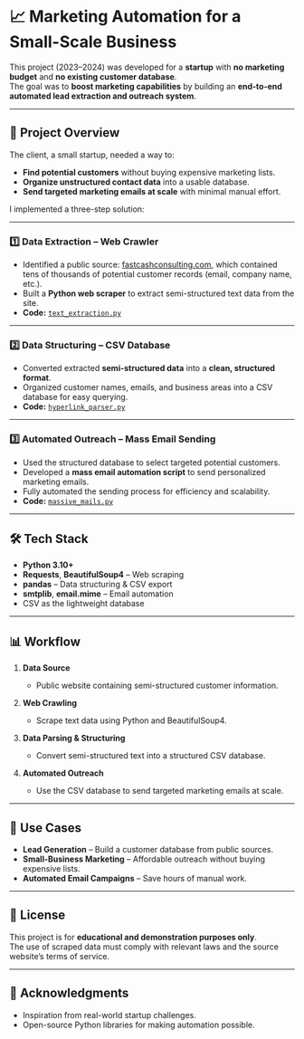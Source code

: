 # 📈 Marketing Automation for a Small-Scale Business

This project (2023–2024) was developed for a **startup** with **no marketing budget** and **no existing customer database**.  
The goal was to **boost marketing capabilities** by building an **end-to-end automated lead extraction and outreach system**.

---

## 🚀 Project Overview

The client, a small startup, needed a way to:
- **Find potential customers** without buying expensive marketing lists.
- **Organize unstructured contact data** into a usable database.
- **Send targeted marketing emails at scale** with minimal manual effort.

I implemented a three-step solution:

---

### 1️⃣ Data Extraction – Web Crawler
- Identified a public source: [fastcashconsulting.com](https://fastcashconsulting.com), which contained tens of thousands of potential customer records (email, company name, etc.).
- Built a **Python web scraper** to extract semi-structured text data from the site.
- **Code:** [`text_extraction.py`](https://github.com/charmrain/marketing_overkill/blob/main/webscrapy/text_extraction.py)

---

### 2️⃣ Data Structuring – CSV Database
- Converted extracted **semi-structured data** into a **clean, structured format**.
- Organized customer names, emails, and business areas into a CSV database for easy querying.
- **Code:** [`hyperlink_parser.py`](https://github.com/charmrain/marketing_overkill/blob/main/data%20parse/hyperlink_parser.py)

---

### 3️⃣ Automated Outreach – Mass Email Sending
- Used the structured database to select targeted potential customers.
- Developed a **mass email automation script** to send personalized marketing emails.
- Fully automated the sending process for efficiency and scalability.
- **Code:** [`massive_mails.py`](https://github.com/charmrain/marketing_overkill/blob/main/mail/massive_mails.py)

---

## 🛠️ Tech Stack

- **Python 3.10+**
- **Requests**, **BeautifulSoup4** – Web scraping
- **pandas** – Data structuring & CSV export
- **smtplib**, **email.mime** – Email automation
- CSV as the lightweight database

---

## 📊 Workflow

1. **Data Source**
   - Public website containing semi-structured customer information.

2. **Web Crawling**
   - Scrape text data using Python and BeautifulSoup4.

3. **Data Parsing & Structuring**
   - Convert semi-structured text into a structured CSV database.

4. **Automated Outreach**
   - Use the CSV database to send targeted marketing emails at scale.

---

## 📌 Use Cases

- **Lead Generation** – Build a customer database from public sources.
- **Small-Business Marketing** – Affordable outreach without buying expensive lists.
- **Automated Email Campaigns** – Save hours of manual work.

---

## 📜 License

This project is for **educational and demonstration purposes only**.  
The use of scraped data must comply with relevant laws and the source website’s terms of service.

---

## 🙌 Acknowledgments

- Inspiration from real-world startup challenges.
- Open-source Python libraries for making automation possible.
